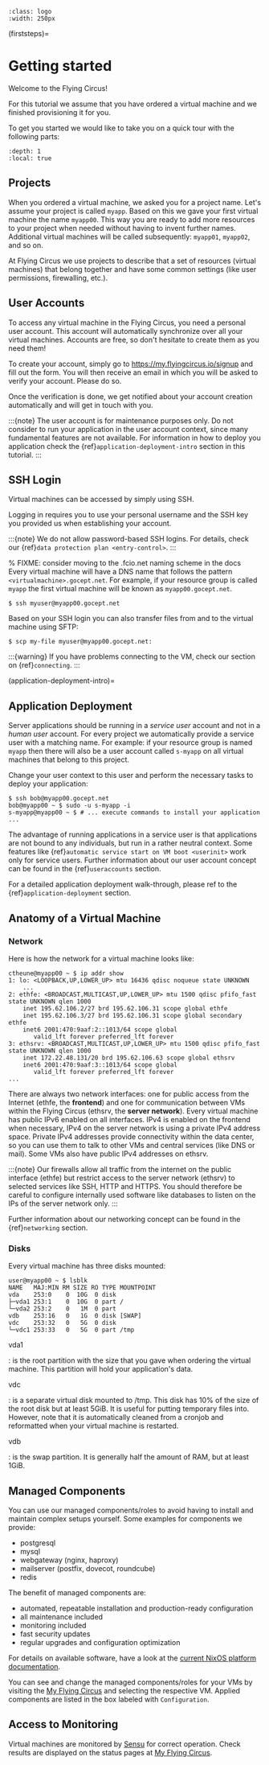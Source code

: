 ```{image} ../../images/vorteile250.png
:class: logo
:width: 250px
```

(firststeps)=

# Getting started

Welcome to the Flying Circus!

For this tutorial we assume that you have ordered a virtual machine and we
finished provisioning it for you.

To get you started we would like to take you on a quick tour with the following
parts:

```{contents}
:depth: 1
:local: true
```

## Projects

When you ordered a virtual machine, we asked you for a project name. Let's
assume your project is called `myapp`. Based on this we gave your first virtual
machine the name `myapp00`. This way you are ready to add more resources to
your project when needed without having to invent further names. Additional
virtual machines will be called subsequently: `myapp01`, `myapp02`, and so on.

At Flying Circus we use projects to describe that a set of resources (virtual machines) that belong together and have some common settings (like user permissions, firewalling, etc.).

## User Accounts

To access any virtual machine in the Flying Circus, you need a personal user
account. This account will automatically synchronize over all your virtual
machines. Accounts are free, so don't hesitate to create them as you need them!

To create your account, simply go to https://my.flyingcircus.io/signup and fill
out the form. You will then receive an email in which you will be asked to
verify your account. Please do so.

Once the verification is done, we get notified about your account creation
automatically and will get in touch with you.

:::{note}
The user account is for maintenance purposes only. Do not consider to
run your application in the user account context, since many fundamental
features are not available. For information in how to deploy you application
check the {ref}`application-deployment-intro` section in this tutorial.
:::

## SSH Login

Virtual machines can be accessed by simply using SSH.

Logging in requires you to use your personal username and the SSH key you
provided us when establishing your account.

:::{note}
We do not allow password-based SSH logins. For details, check our
{ref}`data protection plan <entry-control>`.
:::

% FIXME: consider moving to the .fcio.net naming scheme in the docs
Every virtual machine will have a DNS name that follows the pattern
`<virtualmachine>.gocept.net`. For example, if your resource
group is called `myapp` the first virtual machine will be known as
`myapp00.gocept.net`.

```
$ ssh myuser@myapp00.gocept.net
```

Based on your SSH login you can also transfer files from and to the virtual
machine using SFTP:

```
$ scp my-file myuser@myapp00.gocept.net:
```

:::{warning}
If you have problems connecting to the VM, check our section on
{ref}`connecting`.
:::

(application-deployment-intro)=

## Application Deployment

Server applications should be running in a *service user* account and not in a
*human user* account. For every project we automatically
provide a service user with a matching name. For example: if your resource
group is named `myapp` then there will also be a user account called `s-myapp` on
all virtual machines that belong to this project.

Change your user context to this user and perform the necessary tasks to deploy
your application:

```
$ ssh bob@myapp00.gocept.net
bob@myapp00 ~ $ sudo -u s-myapp -i
s-myapp@myapp00 ~ $ # ... execute commands to install your application ...
```

The advantage of running applications in a service user is that applications are
not bound to any individuals, but run in a rather neutral context. Some features
like {ref}`automatic service start on VM boot <userinit>` work only for service
users. Further information about our user account concept can be found in
the {ref}`useraccounts` section.

For a detailed application deployment walk-through, please ref to the
{ref}`application-deployment` section.

## Anatomy of a Virtual Machine

### Network

Here is how the network for a virtual machine looks like:

```
ctheune@myapp00 ~ $ ip addr show
1: lo: <LOOPBACK,UP,LOWER_UP> mtu 16436 qdisc noqueue state UNKNOWN
    ...
2: ethfe: <BROADCAST,MULTICAST,UP,LOWER_UP> mtu 1500 qdisc pfifo_fast state UNKNOWN qlen 1000
    inet 195.62.106.2/27 brd 195.62.106.31 scope global ethfe
    inet 195.62.106.3/27 brd 195.62.106.31 scope global secondary ethfe
    inet6 2001:470:9aaf:2::1013/64 scope global
       valid_lft forever preferred_lft forever
3: ethsrv: <BROADCAST,MULTICAST,UP,LOWER_UP> mtu 1500 qdisc pfifo_fast state UNKNOWN qlen 1000
    inet 172.22.48.131/20 brd 195.62.106.63 scope global ethsrv
    inet6 2001:470:9aaf:3::1013/64 scope global
       valid_lft forever preferred_lft forever
...
```

There are always two network interfaces: one for public access from the Internet
(ethfe, the **frontend**) and one for communication between VMs within the
Flying Circus (ethsrv, the **server network**). Every virtual machine has public
IPv6 enabled on all interfaces. IPv4 is enabled on the frontend when necessary,
IPv4 on the server network is using a private IPv4 address space. Private IPv4
addresses provide connectivity within the data center, so you can use them to
talk to other VMs and central services (like DNS or mail). Some VMs also have
public IPv4 addresses on ethsrv.

:::{note}
Our firewalls allow all traffic from the internet on the public
interface (ethfe) but restrict access to the server network (ethsrv) to
selected services like SSH, HTTP and HTTPS. You should therefore be careful
to configure internally used software like databases to listen on the IPs
of the server network only.
:::

Further information about our networking concept can be found in the
{ref}`networking` section.

### Disks

Every virtual machine has three disks mounted:

```
user@myapp00 ~ $ lsblk
NAME   MAJ:MIN RM SIZE RO TYPE MOUNTPOINT
vda    253:0    0  10G  0 disk
├─vda1 253:1    0  10G  0 part /
└─vda2 253:2    0   1M  0 part
vdb    253:16   0   1G  0 disk [SWAP]
vdc    253:32   0   5G  0 disk
└─vdc1 253:33   0   5G  0 part /tmp
```

vda1

: is the root partition with the size that you gave when ordering the virtual
  machine. This partition will hold your application's data.

vdc

: is a separate virtual disk mounted to /tmp. This disk has 10% of the size
  of the root disk but at least 5GiB. It is useful for putting temporary
  files into. However, note that it is automatically cleaned from a cronjob
  and reformatted when your virtual machine is restarted.

vdb

: is the swap partition. It is generally half the amount of RAM, but at
  least 1GiB.

## Managed Components

You can use our managed components/roles to avoid having to install and maintain
complex setups yourself. Some examples for components we provide:

- postgresql
- mysql
- webgateway (nginx, haproxy)
- mailserver (postfix, dovecot, roundcube)
- redis

The benefit of managed components are:

- automated, repeatable installation and production-ready configuration
- all maintenance included
- monitoring included
- fast security updates
- regular upgrades and configuration optimization

For details on available software, have a look at
the [current NixOS platform documentation](/roles/current).

You can see and change the managed components/roles for your VMs by visiting the
[My Flying Circus](https://my.flyingcircus.io) and selecting
the respective VM. Applied components are listed in the box labeled with
`Configuration`.

## Access to Monitoring

Virtual machines are monitored by [Sensu](https://sensu.io) for correct operation.
Check results are displayed on the status pages at [My Flying Circus](https://my.flyingcircus.io).
